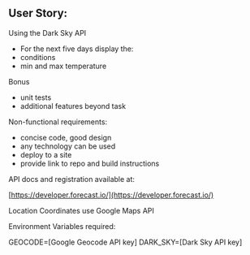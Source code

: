 ## User Story:

Using the Dark Sky API
- For the next five days display the:
- conditions
- min and max temperature

Bonus
- unit tests
- additional features beyond task

Non-functional requirements:
- concise code, good design
- any technology can be used
- deploy to a site
- provide link to repo and build instructions

API docs and registration available at:

[https://developer.forecast.io/](https://developer.forecast.io/)

Location Coordinates use Google Maps API

Environment Variables required:

GEOCODE=[Google Geocode API key]
DARK_SKY=[Dark Sky API key]